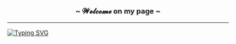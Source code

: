 ### <p align="center"> ~ 𝓦𝓮𝓵𝓬𝓸𝓶𝓮 on my page ~ </p>

---

[![Typing SVG](https://readme-typing-svg.herokuapp.com?color=2D88FF&width=500&height=50&lines=(vento)+%3D%3E+vento.hi();Hey+there%2C+I+am+Daiana+!;Student+at+futureproof)](https://git.io/typing-svg)
